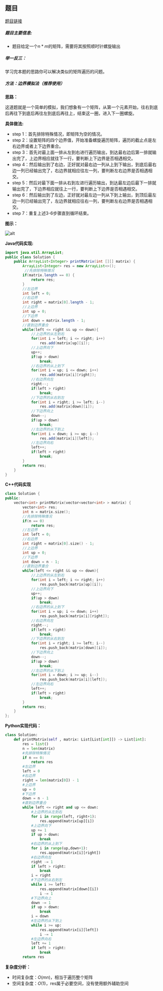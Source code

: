 ## 题目
[题目链接](https://www.nowcoder.com/practice/9b4c81a02cd34f76be2659fa0d54342a?tpId=196&tqId=23279&sourceUrl=/exam/oj&channenl=wgithub&fromPut=wgithub)

##### 题目主要信息:

- 题目给定一个$n*m$的矩阵，需要将其按照顺时针螺旋输出

##### 举一反三：

学习完本题的思路你可以解决类似的矩阵遍历的问题。

##### 方法：边界模拟法（推荐使用）

**思路：**

这道题就是一个简单的模拟，我们想象有一个矩阵，从第一个元素开始，往右到底后再往下到底后再往左到底后再往上，结束这一圈，进入下一圈螺旋。

**具体做法:**

- step 1：首先排除特殊情况，即矩阵为空的情况。
- step 2：设置矩阵的四个边界值，开始准备螺旋遍历矩阵，遍历的截止点是左右边界或者上下边界重合。
- step 3：首先对最上面一排从左到右进行遍历输出，到达最右边后第一排就输出完了，上边界相应就往下一行，要判断上下边界是否相遇相交。
- step 4：然后输出到了右边，正好就对最右边一列从上到下输出，到底后最右边一列已经输出完了，右边界就相应往左一列，要判断左右边界是否相遇相交。
- step 5：然后对最下面一排从右到左进行遍历输出，到达最左边后最下一排就输出完了，下边界相应就往上一行，要判断上下边界是否相遇相交。
- step 6：然后输出到了左边，正好就对最左边一列从下到上输出，到顶后最左边一列已经输出完了，左边界就相应往右一列，要判断左右边界是否相遇相交。
- step 7：重复上述3-6步骤直到循环结束。

**图示：**

![alt](https://uploadfiles.nowcoder.com/images/20220205/397721558_1644062828103/34EC0DBACF8E56532AF5EE41BC84C258)

**Java代码实现:**
```java
import java.util.ArrayList;
public class Solution {
    public ArrayList<Integer> printMatrix(int [][] matrix) {
        ArrayList<Integer> res = new ArrayList<>();
         //先排除特殊情况
        if(matrix.length == 0) {
            return res;
        }
        //左边界
        int left = 0; 
        //右边界
        int right = matrix[0].length - 1; 
        //上边界
        int up = 0; 
        //下边界
        int down = matrix.length - 1; 
        //直到边界重合
        while(left <= right && up <= down){ 
            //上边界的从左到右
            for(int i = left; i <= right; i++) 
                res.add(matrix[up][i]); 
            //上边界向下
            up++; 
            if(up > down)
                break;
            //右边界的从上到下
            for(int i = up; i <= down; i++) 
                res.add(matrix[i][right]);
            //右边界向左
            right--; 
            if(left > right)
                break;
            //下边界的从右到左
            for(int i = right; i >= left; i--) 
                res.add(matrix[down][i]);
            //下边界向上
            down--; 
            if(up > down)
                break; 
            //左边界的从下到上
            for(int i = down; i >= up; i--) 
                res.add(matrix[i][left]);
            //左边界向右
            left++; 
            if(left > right)
                break;
        }
        return res;
    }
}
```
**C++代码实现**
```cpp
class Solution {
public:
    vector<int> printMatrix(vector<vector<int> > matrix) {
        vector<int> res;
        int n = matrix.size();
        //先排除特殊情况
        if(n == 0) 
            return res;
        //左边界
        int left = 0; 
        //右边界
        int right = matrix[0].size() - 1; 
        //上边界
        int up = 0; 
        //下边界
        int down = n - 1; 
        //直到边界重合
        while(left <= right && up <= down){ 
            //上边界的从左到右
            for(int i = left; i <= right; i++) 
                res.push_back(matrix[up][i]); 
            //上边界向下
            up++; 
            if(up > down)
                break;
            //右边界的从上到下
            for(int i = up; i <= down; i++) 
                res.push_back(matrix[i][right]);
            //右边界向左
            right--; 
            if(left > right)
                break;
            //下边界的从右到左
            for(int i = right; i >= left; i--) 
                res.push_back(matrix[down][i]);
            //下边界向上
            down--; 
            if(up > down)
                break; 
            //左边界的从下到上
            for(int i = down; i >= up; i--) 
                res.push_back(matrix[i][left]);
            //左边界向右
            left++; 
            if(left > right)
                break;
        }
        return res;
    }
};
```

**Python实现代码：**
```python
class Solution:
    def printMatrix(self , matrix: List[List[int]]) -> List[int]:
        res = list()
        n = len(matrix)
        #先排除特殊情况
        if n == 0: 
            return res
        #左边界
        left = 0 
        #右边界
        right = len(matrix[0]) - 1 
        #上边界
        up = 0 
        #下边界
        down = n - 1 
        #直到边界重合
        while left <= right and up <= down: 
            #上边界的从左到右
            for i in range(left, right+1): 
                res.append(matrix[up][i])
            #上边界向下
            up += 1 
            if up > down:
                break
            #右边界的从上到下
            for i in range(up,down+1): 
                res.append(matrix[i][right])
            #右边界向左
            right -= 1 
            if left > right:
                break
            i = right
            #下边界的从右到左
            while i >= left: 
                res.append(matrix[down][i])
                i -= 1
            #下边界向上
            down -= 1 
            if up > down:
                break
            i = down
            #左边界的从下到上
            while i >= up: 
                res.append(matrix[i][left])
                i -= 1
            #左边界向右
            left += 1 
            if left > right:
                break
        return res
```
**复杂度分析：**
- 时间复杂度：$O(mn)$，相当于遍历整个矩阵
- 空间复杂度：$O(1)$，res属于必要空间，没有使用额外辅助空间